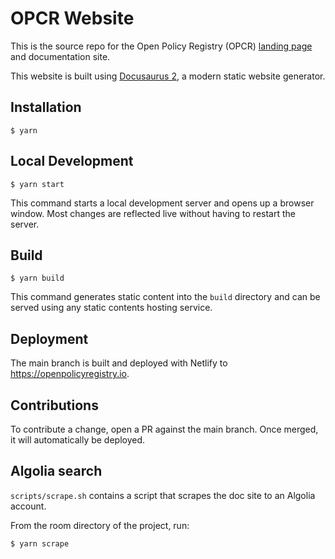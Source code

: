 # OPCR Website

This is the source repo for the Open Policy Registry (OPCR) [landing page](https://openpolicyregistry.io) and documentation site.

This website is built using [Docusaurus 2](https://docusaurus.io/), a modern static website generator.

## Installation

```
$ yarn
```

## Local Development

```
$ yarn start
```

This command starts a local development server and opens up a browser window. Most changes are reflected live without having to restart the server.

## Build

```
$ yarn build
```

This command generates static content into the `build` directory and can be served using any static contents hosting service.

## Deployment

The main branch is built and deployed with Netlify to https://openpolicyregistry.io.

## Contributions

To contribute a change, open a PR against the main branch. Once merged, it will automatically be deployed.

## Algolia search

`scripts/scrape.sh` contains a script that scrapes the doc site to an Algolia account. 

From the room directory of the project, run:

```
$ yarn scrape
```